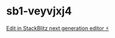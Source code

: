 # sb1-veyvjxj4

[Edit in StackBlitz next generation editor ⚡️](https://stackblitz.com/~/github.com/bobkhancoding/sb1-veyvjxj4)